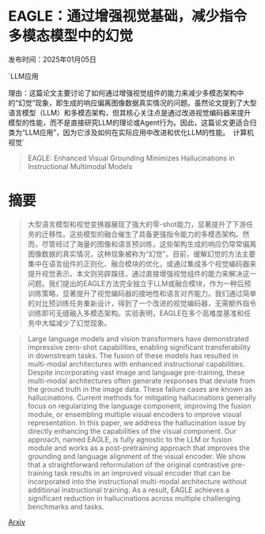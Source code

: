 # EAGLE：通过增强视觉基础，减少指令多模态模型中的幻觉

发布时间：2025年01月05日

`LLM应用

理由：这篇论文主要讨论了如何通过增强视觉组件的能力来减少多模态架构中的“幻觉”现象，即生成的响应偏离图像数据真实情况的问题。虽然论文提到了大型语言模型（LLM）和多模态架构，但其核心关注点是通过改进视觉编码器来提升模型的性能，而不是直接研究LLM的理论或Agent行为。因此，这篇论文更适合归类为“LLM应用”，因为它涉及如何在实际应用中改进和优化LLM的性能。` `计算机视觉`

> EAGLE: Enhanced Visual Grounding Minimizes Hallucinations in Instructional Multimodal Models

# 摘要

> 大型语言模型和视觉变换器展现了强大的零-shot能力，显著提升了下游任务的迁移性。这些模型的融合催生了具备更强指令能力的多模态架构。然而，尽管经过了海量的图像和语言预训练，这些架构生成的响应仍常常偏离图像数据的真实情况，这种现象被称为“幻觉”。目前，缓解幻觉的方法主要集中在语言组件的正则化、融合模块的优化，或通过集成多个视觉编码器来提升视觉表示。本文则另辟蹊径，通过直接增强视觉组件的能力来解决这一问题。我们提出的EAGLE方法完全独立于LLM或融合模块，作为一种后预训练策略，显著提升了视觉编码器的接地性和语言对齐能力。我们通过简单的对比预训练任务重新设计，得到了一个改进的视觉编码器，无需额外指令训练即可无缝融入多模态架构。实验表明，EAGLE在多个高难度基准和任务中大幅减少了幻觉现象。

> Large language models and vision transformers have demonstrated impressive zero-shot capabilities, enabling significant transferability in downstream tasks. The fusion of these models has resulted in multi-modal architectures with enhanced instructional capabilities. Despite incorporating vast image and language pre-training, these multi-modal architectures often generate responses that deviate from the ground truth in the image data. These failure cases are known as hallucinations. Current methods for mitigating hallucinations generally focus on regularizing the language component, improving the fusion module, or ensembling multiple visual encoders to improve visual representation. In this paper, we address the hallucination issue by directly enhancing the capabilities of the visual component. Our approach, named EAGLE, is fully agnostic to the LLM or fusion module and works as a post-pretraining approach that improves the grounding and language alignment of the visual encoder. We show that a straightforward reformulation of the original contrastive pre-training task results in an improved visual encoder that can be incorporated into the instructional multi-modal architecture without additional instructional training. As a result, EAGLE achieves a significant reduction in hallucinations across multiple challenging benchmarks and tasks.

[Arxiv](https://arxiv.org/abs/2501.02699)